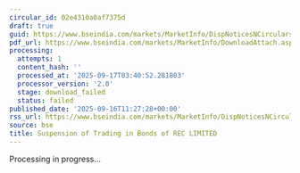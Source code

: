 ```yaml
---
circular_id: 02e4310a0af7375d
draft: true
guid: https://www.bseindia.com/markets/MarketInfo/DispNoticesNCirculars.aspx?Noticeid={D1031C6F-C5D2-4A72-B226-3E420CAC6C86}&noticeno=20250916-42&dt=09/16/2025&icount=42&totcount=79&flag=0
pdf_url: https://www.bseindia.com/markets/MarketInfo/DownloadAttach.aspx?id=20250916-42&attachedId=
processing:
  attempts: 1
  content_hash: ''
  processed_at: '2025-09-17T03:40:52.281803'
  processor_version: '2.0'
  stage: download_failed
  status: failed
published_date: '2025-09-16T11:27:28+00:00'
rss_url: https://www.bseindia.com/markets/MarketInfo/DispNoticesNCirculars.aspx?Noticeid={D1031C6F-C5D2-4A72-B226-3E420CAC6C86}&noticeno=20250916-42&dt=09/16/2025&icount=42&totcount=79&flag=0
source: bse
title: Suspension of Trading in Bonds of REC LIMITED
---
```


Processing in progress...